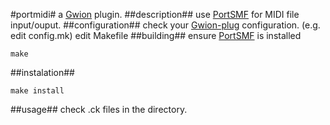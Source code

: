 #portmidi#
  a [Gwion](https://github.com/fennecdjay/Gwion) plugin.
##description##
use [PortSMF](https://sourceforge.net/p/portmedia/wiki/portsmf/) for MIDI file input/ouput.
##configuration##
check your [Gwion-plug](https://github.com/fennecdjay/Gwion-plug) configuration. (e.g. edit config.mk)
edit Makefile
##building##
ensure [PortSMF](https://sourceforge.net/p/portmedia/wiki/portsmf/) is installed
```
make
```
##instalation##
```
make install
```
##usage##
check .ck files in the directory.
